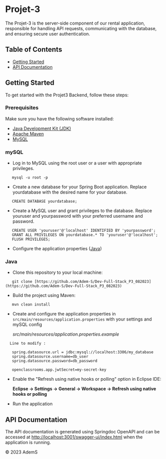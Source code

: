 # Projet-3

The Projet-3 is the server-side component of our rental application, responsible for handling API requests, communicating with the database, and ensuring secure user authentication.

## Table of Contents

- [Getting Started](#getting-started)
- [API Documentation](#api-documentation)

## Getting Started

To get started with the Projet3 Backend, follow these steps:

### Prerequisites

Make sure you have the following software installed:

- [Java Development Kit (JDK)](https://adoptopenjdk.net/)
- [Apache Maven](https://maven.apache.org/)
- [MySQL](https://openclassrooms.com/fr/courses/6971126-implementez-vos-bases-de-donnees-relationnelles-avec-sql/7152681-installez-le-sgbd-mysql)

### mySQL

- Log in to MySQL using the root user or a user with appropriate privileges.

```
   mysql -u root -p

```

- Create a new database for your Spring Boot application. Replace yourdatabase with the desired name for your database.

```
   CREATE DATABASE yourdatabase;
```

- Create a MySQL user and grant privileges to the database. Replace youruser and yourpassword with your preferred username and password.

```
   CREATE USER 'youruser'@'localhost' IDENTIFIED BY 'yourpassword';
   GRANT ALL PRIVILEGES ON yourdatabase.* TO 'youruser'@'localhost';
   FLUSH PRIVILEGES;
```

- Configure the application properties ([Java](#java))

### Java

- Clone this repository to your local machine:

```
   git clone [https://github.com/Adem-S/Dev-Full-Stack_P3_082023](https://github.com/Adem-S/Dev-Full-Stack_P3_082023)
```

- Build the project using Maven:

```
   mvn clean install
```

- Create and configure the application properties in `src/main/resources/application.properties` with your settings and mySQL config

  _src/main/resources/application.properties.example_

```
  Line to modify :

   spring.datasource.url = jdbc:mysql://localhost:3306/my_database
   spring.datasource.username=db_user
   spring.datasource.password=db_password

   openclassrooms.app.jwtSecret=my-secret-key
```

- Enable the "Refresh using native hooks or polling" option in Eclipse IDE:

  **Eclipse -> Settings -> General -> Workspace -> Refresh using native hooks or polling**

- Run the application

## API Documentation

The API documentation is generated using Springdoc OpenAPI and can be accessed at [http://localhost:3001/swagger-ui/index.html](http://localhost:3001/swagger-ui/index.html) when the application is running.

© 2023 AdemS
